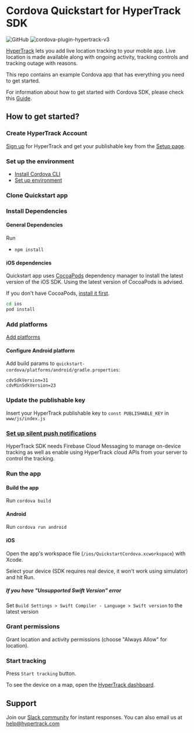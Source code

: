 # Cordova Quickstart for HyperTrack SDK 

![GitHub](https://img.shields.io/github/license/hypertrack/quickstart-cordova) 
![cordova-plugin-hypertrack-v3](https://img.shields.io/npm/v/cordova-plugin-hypertrack-v3?label=cordova-plugin-hypertrack-v3) 

[HyperTrack](https://www.hypertrack.com/) lets you add live location tracking to your mobile app. Live location is made available along with ongoing activity, tracking controls and tracking outage with reasons. 

This repo contains an example Cordova app that has everything you need to get started.

For information about how to get started with Cordova SDK, please check this [Guide](https://hypertrack.com/docs/install-sdk-cordova).

## How to get started?

### Create HyperTrack Account

[Sign up](https://dashboard.hypertrack.com/signup) for HyperTrack and get your publishable key from the [Setup page](https://dashboard.hypertrack.com/setup).

### Set up the environment

- [Install Cordova CLI](https://cordova.apache.org/docs/en/latest/guide/cli/index.html#installing-the-cordova-cli)
- [Set up environment](https://cordova.apache.org/docs/en/latest/guide/cli/index.html#install-pre-requisites-for-building)

### Clone Quickstart app

### Install Dependencies

#### General Dependencies

Run
- `npm install`

#### iOS dependencies

Quickstart app uses [CocoaPods](https://cocoapods.org/) dependency manager to install the latest version of the iOS SDK. Using the latest version of CocoaPods is advised.

If you don't have CocoaPods, [install it first](https://guides.cocoapods.org/using/getting-started.html#installation).

```sh
cd ios
pod install
```

### Add platforms

[Add platforms](https://cordova.apache.org/docs/en/latest/guide/cli/index.html#add-platforms)

#### Configure Android platform

Add build params to `quickstart-cordova/platforms/android/gradle.properties`:

```
cdvSdkVersion=31
cdvMinSdkVersion=23
```

### Update the publishable key

Insert your HyperTrack publishable key to `const PUBLISHABLE_KEY` in `www/js/index.js`

### [Set up silent push notifications](https://hypertrack.com/docs/install-sdk-cordova/#set-up-silent-push-notifications)

HyperTrack SDK needs Firebase Cloud Messaging to manage on-device tracking as well as enable using HyperTrack cloud APIs from your server to control the tracking.

### Run the app

#### Build the app

Run `cordova build`

#### Android

Run `cordova run android`

#### iOS

Open the app's workspace file (`/ios/QuickstartCordova.xcworkspace`) with Xcode. 

Select your device (SDK requires real device, it won't work using simulator) and hit Run.

##### If you have "Unsupported Swift Version" error

Set `Build Settings > Swift Compiler - Language > Swift version` to the latest version

### Grant permissions

Grant location and activity permissions (choose "Always Allow" for location).

### Start tracking

Press `Start tracking` button.

To see the device on a map, open the [HyperTrack dashboard](https://dashboard.hypertrack.com/).

## Support

Join our [Slack community](https://join.slack.com/t/hypertracksupport/shared_invite/enQtNDA0MDYxMzY1MDMxLTdmNDQ1ZDA1MTQxOTU2NTgwZTNiMzUyZDk0OThlMmJkNmE0ZGI2NGY2ZGRhYjY0Yzc0NTJlZWY2ZmE5ZTA2NjI) for instant responses. You can also email us at help@hypertrack.com
